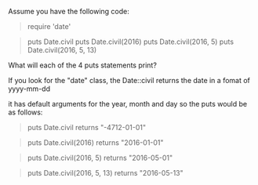 Assume you have the following code:

  >require 'date'

  >puts Date.civil
  >puts Date.civil(2016)
  >puts Date.civil(2016, 5)
  >puts Date.civil(2016, 5, 13)

What will each of the 4 puts statements print?

If you look for the "date" class, the Date::civil returns the date in a fomat of yyyy-mm-dd

it has default arguments for the year, month and day so the puts would be as follows:

>puts Date.civil
returns "-4712-01-01"

>puts Date.civil(2016)
returns "2016-01-01"

>puts Date.civil(2016, 5)
returns "2016-05-01"

>puts Date.civil(2016, 5, 13)
returns "2016-05-13"